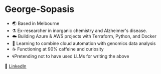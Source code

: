 # George-Sopasis
- 🌏 Based in Melbourne 
- ⚗️ Ex-researcher in inorganic chemistry and Alzheimer's disease. 
- ☁️ Building Azure & AWS projects with Terraform, Python, and Docker  
- 🧬 Learning to combine cloud automation with genomics data analysis  
- ☕ Functioning at 90% caffeine and curiosity  
- 🌀Pretending not to have used LLMs for writing the above



🧩  [LinkedIn](https://linkedin.com/in/george-sopasis) 
